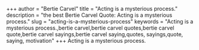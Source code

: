 +++
author = "Bertie Carvel"
title = "Acting is a mysterious process."
description = "the best Bertie Carvel Quote: Acting is a mysterious process."
slug = "acting-is-a-mysterious-process"
keywords = "Acting is a mysterious process.,bertie carvel,bertie carvel quotes,bertie carvel quote,bertie carvel sayings,bertie carvel saying,quotes, sayings,quote, saying, motivation"
+++
Acting is a mysterious process.
